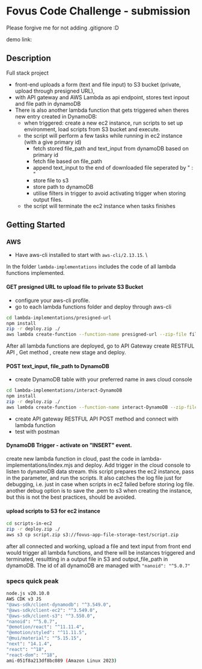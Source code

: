 # Fovus Code Challenge - submission

Please forgive me for not adding .gitignore :D

demo link: 

## Description
Full stack project 
- front-end uploads a form (text and file input) to S3 bucket (private, upload through presigned URL),
- with API gateway and AWS Lambda as api endpoint, stores text inpout and file path in dynamoDB
- There is also another lambda function that gets triggered when theres new entry created in DynamoDB:
    - when triggered: create a new ec2 instance, run scripts to set up environment, load scripts from S3 bucket and execute.
    - the script will perform a few tasks while running in ec2 instance (with a give primary id)
      - fetch stored file_path and text_input from dynamoDB based on primary id
      - fetch file based on file_path
      - append text_input to the end of downloaded file seperated by " : "
      - store file to s3
      - store path to dynamoDB
      - utilise filters in trigger to avoid activating trigger when storing output files.
    - the script will terminate the ec2 instance when tasks finishes

## Getting Started

### AWS
- Have aws-cli installed to start with `aws-cli/2.13.15`. \

In the folder `lambda-implementations` includes the code of all lambda functions implemented.

#### GET presigned URL to upload file to private S3 Bucket
- configure your aws-cli profile. 
- go to each lambda functions folder and deploy through aws-cli
```bash
cd lambda-implementations/presigned-url
npm install
zip -r deploy.zip ./
aws lambda create-function --function-name presigned-url --zip-file fileb://deploy.zip --handler index.handler --runtime nodejs20.x --role [arn of your role]
```
After all lambda functions are deployed, go to API Gateway create RESTFUL API , Get method , create new stage and deploy.

#### POST text_input, file_path to DynamoDB

- create DynamoDB table with your preferred name in aws cloud console
```bash
cd lambda-implementations/interact-DynamoDB
npm install
zip -r deploy.zip ./
aws lambda create-function --function-name interact-DynamoDB --zip-file fileb://deploy.zip --handler index.handler --runtime nodejs20.x --role [arn of your role]
```
- create API gateway RESTFUL API POST method and connect with lambda function
- test with postman

#### DynamoDB Trigger - activate on "INSERT" event.
create new lambda function in cloud, past the code in lambda-implementations/index.mjs and deploy. Add trigger in the cloud console to listen to dynamoDB data stream. this script prepares the ec2 instance, pass in the parameter, and run the scripts. It also catches the log file just for debugging, i.e. just in case when scripts in ec2 failed before storing log file.
another debug option is to save the .pem to s3 when creating the instance, but this is not the best practices, should be avoided.

#### upload scripts to S3 for ec2 instance

```bash
cd scripts-in-ec2
zip -r deploy.zip ./
aws s3 cp script.zip s3://fovus-app-file-storage-test/script.zip
```

after all connected and working, upload a file and text input from front end would trigger all lambda functions, and there will be instances triggered and terminated, resultting in a output file in S3 and output_file_path in dynamoDB. The id of all dynamoDB are managed with `"nanoid": "^5.0.7"`

### specs quick peak

```bash
node.js v20.10.0
AWS CDK v3 JS
"@aws-sdk/client-dynamodb": "^3.549.0",
"@aws-sdk/client-ec2": "^3.549.0",
"@aws-sdk/client-s3": "^3.550.0",
"nanoid": "^5.0.7",
"@emotion/react": "^11.11.4",
"@emotion/styled": "^11.11.5",
"@mui/material": "^5.15.15",
"next": "14.1.4",
"react": "^18",
"react-dom": "^18",
ami-051f8a213df8bc089 (Amazon Linux 2023)
```
